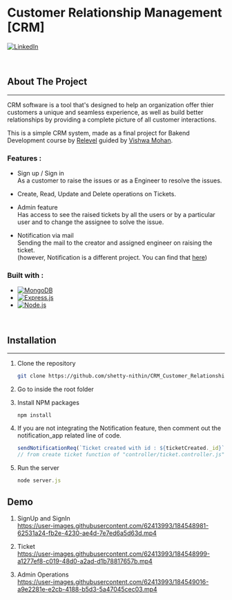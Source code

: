 # Customer Relationship Management [CRM]

<!-- [![Contributors][contributors-shield]][contributors-url] -->
<!-- [![Forks][forks-shield]][forks-url]
[![Issues][issues-shield]][issues-url] -->
[![LinkedIn][linkedin-shield]][linkedin-url]


<br/>

<!-- ABOUT THE PROJECT -->
## About The Project
---

CRM software is a tool that's designed to help an organization offer thier customers a unique and seamless experience, as well as build better relationships by providing a complete picture of all customer interactions. 

This is a simple CRM system, made as a final project for Bakend Development course by [Relevel](https://relevel.com/home) guided by [Vishwa Mohan](https://www.linkedin.com/in/vishwa-mohan).

### Features : 
* Sign up / Sign in 
  <br/> As a customer to raise the issues or as a Engineer to resolve the issues.

* Create, Read, Update and Delete operations on Tickets.

* Admin feature
<br/> Has access to see the raised tickets by all the users or by a particular user and to change the assignee to solve the issue.

* Notification via mail 
<br/> Sending the mail to the creator and assigned engineer on raising the ticket. <br/>  (however, Notification is a different project. You can find that [here](https://github.com/shetty-nithin/Mail_Notification_Application))



### Built with : 

* [![MongoDB][MongoDB]][MongoDB-url]
* [![Express.js][Express.js]][Express-url]
* [![Node.js][Node.js]][Node-url]

<br/>

<!-- GETTING STARTED -->
## Installation
---

1. Clone the repository
   ```sh
   git clone https://github.com/shetty-nithin/CRM_Customer_Relationship_Management
   ```
2. Go to inside the root folder

3. Install NPM packages
   ```
   npm install
   ```
4. If you are not integrating the Notification feature, then comment out the notification_app related line of code.
   ```javascript
   sendNotificationReq(`Ticket created with id : ${ticketCreated._id}`,"ticket has raised", `${customer.email}, ${engineer.email}, shettynithin007@gmail.com`, "CRM APP");
   // from create ticket function of "controller/ticket.controller.js"
   ``` 

5. Run the server
   ```javascript
   node server.js
   ```

## Demo

1. SignUp and SignIn <br/>
https://user-images.githubusercontent.com/62413993/184548981-62531a24-fb2e-4230-ae4d-7e7ed6a5d63d.mp4

2. Ticket <br/>
https://user-images.githubusercontent.com/62413993/184548999-a1277ef8-c019-48d0-a2ad-d1b78817657b.mp4

3. Admin Operations <br/>
https://user-images.githubusercontent.com/62413993/184549016-a9e2281e-e2cb-4188-b5d3-5a47045cec03.mp4


<!-- MARKDOWN LINKS -->
[forks-shield]: https://img.shields.io/github/forks/github_username/repo_name.svg?style=for-the-badge
[forks-url]: https://github.com/github_username/repo_name/network/members

[issues-shield]: https://img.shields.io/github/issues/github_username/repo_name.svg?style=for-the-badge
[issues-url]: https://github.com/github_username/repo_name/issues


[linkedin-shield]: https://img.shields.io/badge/-LinkedIn-black.svg?style=for-the-badge&logo=linkedin&colorB=0072b1
[linkedin-url]: https://www.linkedin.com/in/shetty-nithin/

[MongoDB]: https://img.shields.io/badge/MongoDB-589636?style=for-the-badge&logo=mongodb&logoColor=white
[MongoDB-url]: https://www.mongodb.com/

[Node.js]: https://img.shields.io/badge/Node.js-215732?style=for-the-badge&logo=nodedotjs&logoColor=61DAFB
[Node-url]: https://nodejs.org/en/

[Express.js]: https://img.shields.io/badge/Express.js-D1D3D4?style=for-the-badge&logo=express&logoColor=4FC08D
[Express-url]: https://expressjs.com/
